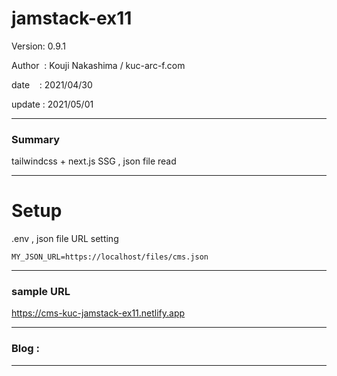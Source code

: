 ﻿# jamstack-ex11

 Version: 0.9.1

 Author  : Kouji Nakashima / kuc-arc-f.com

 date    : 2021/04/30

 update  : 2021/05/01

***
### Summary

tailwindcss + next.js SSG , json file read 

***
# Setup

.env , json file URL setting

```
MY_JSON_URL=https://localhost/files/cms.json
```

***
### sample URL

https://cms-kuc-jamstack-ex11.netlify.app

***
### Blog :

***

